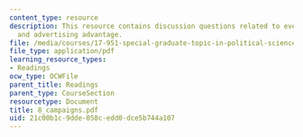 ```yaml
---
content_type: resource
description: This resource contains discussion questions related to events of campaigns
  and advertising advantage.
file: /media/courses/17-951-special-graduate-topic-in-political-science-political-behavior-fall-2005/21c00b1c9dde058cedd0dce5b744a107_8_campaigns.pdf
file_type: application/pdf
learning_resource_types:
- Readings
ocw_type: OCWFile
parent_title: Readings
parent_type: CourseSection
resourcetype: Document
title: 8_campaigns.pdf
uid: 21c00b1c-9dde-058c-edd0-dce5b744a107
---
```

